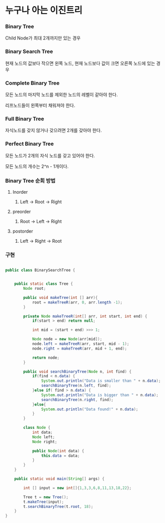 # 누구나 아는 이진트리



### Binary Tree

Child Node가 최대 2개까지만 있는 경우

### Binary Search Tree

현재 노드의 값보다 작으면 왼쪽 노드, 현재 노드보다 값이 크면 오른쪽 노드에 있는 경우

### Complete Binary Tree

모든 노드의 마지막 노드를 제외한 노드의 레벨이 같아야 한다.

리프노드들이 왼쪽부터 채워져야 한다.



### Full Binary Tree

자식노드를 갖지 않거나 갖으려면 2개를 갖아야 한다.

### Perfect Binary Tree

모든 노드가 2개의 자식 노드를 갖고 있어야 한다. 

모든 노드의 개수는 2^n - 1개이다.



### Binary Tree 순회 방법

1. Inorder
   
   1. Left -> Root -> Right

2. preorder
   
   1. Root -> Left -> Right

3. postorder
   
   1. Left -> Right -> Root





### 구현

```java

public class BinarySearchTree {


    public static class Tree {
        Node root;

        public void makeTree(int [] arr){
            root = makeTreeR(arr, 0, arr.length -1);
        }

        private Node makeTreeR(int[] arr, int start, int end) {
            if(start > end) return null;

            int mid = (start + end) >>> 1;

            Node node = new Node(arr[mid]);
            node.left = makeTreeR(arr, start, mid - 1);
            node.right = makeTreeR(arr, mid + 1, end);

            return node;
        }

        public void searchBinaryTree(Node n, int find) {
            if(find < n.data) {
                System.out.println("Data is smaller than " + n.data);
                searchBinaryTree(n.left, find);
            }else if( find > n.data) {
                System.out.println("Data is bigger than " + n.data);
                searchBinaryTree(n.right, find);
            }else{
                System.out.println("Data found!" + n.data);
            }
        }

        class Node {
            int data;
            Node left;
            Node right;

            public Node(int data) {
                this.data = data;
            }
        }
    }

    public static void main(String[] args) {

        int [] input = new int[]{1,3,3,6,8,11,13,18,22};

        Tree t = new Tree();
        t.makeTree(input);
        t.searchBinaryTree(t.root, 18);
    }
}
```


